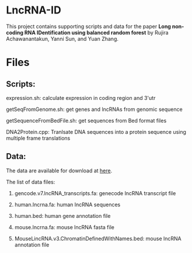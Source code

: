 LncRNA-ID
=========

This project contains supporting scripts and data for the paper **Long non-coding RNA IDentification using balanced random forest** by Rujira Achawanantakun, Yanni Sun, and Yuan Zhang.

Files
===========

Scripts:
------------------
expression.sh: calculate expression in coding region and 3'utr  

getSeqFromGenome.sh: get genes and lncRNAs from genomic sequence    

getSequenceFromBedFile.sh: get sequences from Bed format files  

DNA2Protein.cpp: Tranlsate DNA sequences into a protein sequence using multiple frame translations  

Data:
--------------------
The data are available for download at [here](https://www.dropbox.com/sh/7yvmqknartttm6k/AAAGJrYG2eZSn8QG7oVsYCyOa?dl=0).

The list of data files:

1. gencode.v7.lncRNA_transcripts.fa: genecode lncRNA transcript file

2. human.lncrna.fa: human lncRNA sequences

3. human.bed: human gene annotation file

4. mouse.lncrna.fa: mouse lncRNA fasta file

5. MouseLincRNA.v3.ChromatinDefinedWithNames.bed: mouse lncRNA annotation file 

